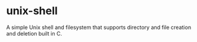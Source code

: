 # unix-shell

A simple Unix shell and filesystem that supports directory and file creation and deletion built in C.
